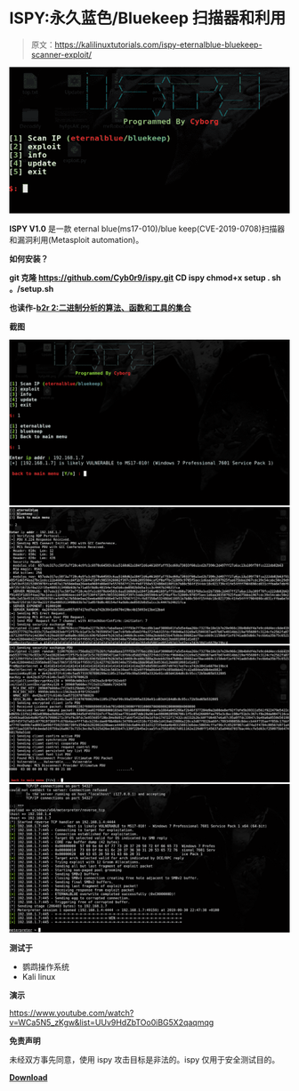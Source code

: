 # ISPY:永久蓝色/Bluekeep 扫描器和利用

> 原文：<https://kalilinuxtutorials.com/ispy-eternalblue-bluekeep-scanner-exploit/>

[![ISPY : Eternalblue/Bluekeep Scanner & Exploit](img//f82b8b703cc2448c99e275159539c658.png "ISPY : Eternalblue/Bluekeep Scanner & Exploit")](https://1.bp.blogspot.com/-s27p1av048w/XZ8Fa2Q7EbI/AAAAAAAAC5U/hxyt2H3FZRwwXZfOBEofGjSfSpUzSF3CACLcBGAsYHQ/s1600/ispy%25281%2529.png)

**ISPY V1.0** 是一款 eternal blue(ms17-010)/blue keep(CVE-2019-0708)扫描器和漏洞利用(Metasploit automation)。

**如何安装？**

**git 克隆 https://github.com/Cyb0r9/ispy.git
CD ispy
chmod+x setup . sh
。/setup.sh**

**也读作-[b2r 2:二进制分析的算法、函数和工具的集合](https://kalilinuxtutorials.com/b2r2-algorithms-functions-binary-analysis/)**

**截图**

![](img//889349e98030e9cbd835bcfc4ffea170.png)![](img//0d8d0a80d5a6462d1dc724c7849b4d9a.png)![](img//a2b4c00351991b1e320fa0ababbde802.png)![](img//a47f0167884709bc378502fbda89c130.png)

**测试于**

*   鹦鹉操作系统
*   Kali linux

**演示**

https://www.youtube.com/watch?v=WCa5N5_zKgw&list=UUv9HdZbTOo0iBG5X2qaqmqg

**免责声明**

未经双方事先同意，使用 ispy 攻击目标是非法的。ispy 仅用于安全测试目的。

[**Download**](https://github.com/Cyb0r9/ispy)